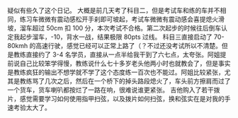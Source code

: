 疑似有些久了这个日记。
大概是前几天考了科目二，但是考试车和练的车并不相同，练习车微微有震动感松开手刹即可坡起，考试车微微有震动感会喜提熄火滑坡，溜车超过 50cm 扣 100 分，本次考试不合格。第二次起步的时候往后倒车认定我起步溜车，-10，背水一战，结果极限 80pts 过线。
科目三直接启动了 70-80kmh 的高速行驶，感觉已经可以正常上路了（？不过还没考试所以不清楚。但是教练直接约了 3-4 名学员，直接从一点半给我干到了六七点，太夸张。阿姐提前说自己比较笨学得慢，教练说什么七十多岁老头他两小时也就教会了，但是事实是教练疯狂的输出不想学就不学了这个态度练一百次也不能过。阿姐比较紧张，尤其是教练骂了几次之后，然后在一个桥下的掉头路段熄火了，车头前方擦肩而过了一个货车，货车喇叭都按烂了一路在响，很难说谁更紧张。
吉他购入了若干拨片，感觉需要学习如何使用指甲扫弦，以及拨片如何扫弦，换和弦实在是对我的手速考验太大了。
